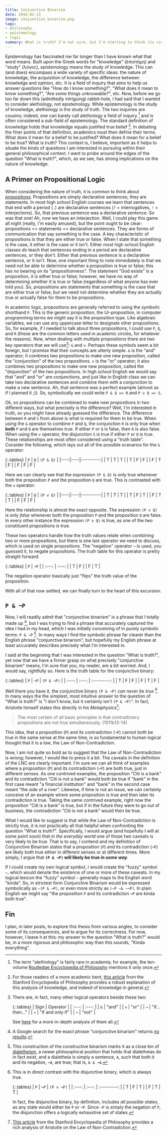 ```yaml
---
title: Conjunctive Binarism
date: 2016-02-21
image: conjunctive_binarism.png
tags:
- philosophy
- epistemology
- logic
summary: What is truth? I'm not sure, but I'm starting to think its <code>~(P & ¬P)</code>. This post introduces what those symbols mean and how they represent my growing idea of Conjunctive Binarism, which is my theory of what truth is.
---
```


Epistemology has fascinated me far longer than I have known what that word means. Built upon the Greek words for "knowledge" (ἐπιστήμη) and "study" (λόγος), epistemology means the study of knowledge. This can (and does) encompass a wide variety of specific ideas: the nature of knowledge, the acquisition of knowledge, the difference between knowledge and opinion, etc. It is a field of inquiry that aims to help us answer questions like "How do I know something?", "What does it mean to know something?", "Are some things unknowable?", etc. Now, before we go too far down this (admittedly intriguing) rabbit-hole, I had said that I wanted to consider alethiology, not epistemology. While epistemology is the study of knowledge, alethiology is the study of truth. The two inquiries are cousins; indeed, one can barely call alethiology a field of inquiry [^1] and is often considered a sub-field of epistemology. The standard definition of knowledge holds that knowledge equals justified true belief [^2]. In debating the finer points of that definition, academics must then define their terms. What does it mean for a belief to be justified? What does it mean for a belief to be true? What is truth? This context is, I believe, important as it helps to situate the kinds of questions I am interested in pursuing within their general philosophical context. I want to probe around the edges of the question "What is truth?", which, as we see, has strong implications on the nature of knowledge.

## A Primer on Propositional Logic

When considering the nature of truth, it is common to think about [propositions](http://www.iep.utm.edu/prop-log/#H1). Propositions are simply declarative sentences; they are statements. In most high school English courses we learn that sentences that end with a period (`.`) are declarative sentences (`?` = interrogatives, `!` = interjections). So, that previous sentence was a declarative sentence. So was that one! Ah, now we have an interjection. Well, I could play this game all night (really, I'm easily amused), but the point ought to be clear: propositions == statements == declarative sentences. They are forms of communication that say something is the case. A key characteristic of propositions is that they are either true or false. When I state that something is the case, it either is the case or it isn't. Either most high school English classes _do_ teach that sentences ending in a period are declarative sentences, or they don't. Either that previous sentence is a declarative sentence, or it isn't. Now, one important thing to note immediately is that we need not be able to determine whether a proposition is true or false; this has no bearing on its "propositionness". The statement "God exists" is a proposition, it is either true or false; however, we have no way of determining whether it is true or false (regardless of what anyone has ever told you). So, propositions are statements that something is the case that are either true or false, but we need not determine whether they are actually true or actually false for them to be propositions.

In academic logic, propositions are generally referred to using the symbolic shorthand `P`. This is the generic proposition, the Ur-proposition, in computer programming terms we might say it is the proposition type. Like algebraic variables, we can use any uppercase letter to designate other propositions. So, for example, if I needed to talk about three propositions, I could use `P`, `Q`, and `R` (these are the common letters used in academic circles, for whatever the reasons). Now, when dealing with multiple propositions there are two key operators that we will use[^3]: `&` and `v`. Perhaps these symbols seem a bit foreign, but I promise that their concepts are utterly simple. `&` is the "and" operator; it combines two propositions to make one new proposition, called the "conjunction" of the two propositions. `v` is the "or" operator; it also combines two propositions to make one new proposition, called the "disjunction" of the two propositions. In high school English we would say that "and" and "or" are conjunctions, and just like in English class we can take two declarative sentences and combine them with a conjunction to make a new sentence. Ah, that sentence was a perfect example (almost as if I planned it ;)). So, symbolically we could write `P & Q => R` and `P v Q => S`.

Ok, so propositions can be combined to make new propositions in two different ways, but what precisely is the difference? Well, I'm interested in truth, so you might have already guessed the difference. The difference between `R` and `S` from above is what is required for them to be true. When using the `&` operator to combine `P` and `Q`, the conjunction `R` is only true when **both** `P` and `Q` are themselves true. If either `P` or `Q` is false, then `R` is also false. When using the `v` operator, the disjunction `S` is true if either `P` or `Q` is true. These relationships are most often considered using a "truth table". Consider the following, which lays out all of the possible scenarios for the `&` operator:

{:.tables}
| `P` | `Q` | `(P & Q)` |
|:---:|:---:|:---------:|
| T   | T   | T         |
| T   | F   | F         |
| F   | T   | F         |
| F   | F   | F         |

Here we can clearly see that the expression `(P & Q)` is only true whenever both the proposition `P` and the proposition `Q` are true. This is contrasted with the `v` operator:

{:.tables}
| `P` | `Q` | `(P v Q)` |
|:---:|:---:|:---------:|
| T   | T   | T         |
| T   | F   | T         |
| F   | T   | T         |
| F   | F   | F         |

Here the relationship is almost the exact opposite. The expression `(P v Q)` is only _false_ whenever both the proposition `P` and the proposition `Q` are false. In every other instance the expression `(P v Q)` is true, as one of the two constituent propositions is true.

These two operators handle how the truth values relate when combining two or more propositions, but there is one last operator we need to discuss, which is used on single propositions. The "negation" operator `¬` is used, you guessed it, to negate propositions. The truth table for this operator is pretty straight forward:

{:.tables}
| `P`   | `¬P`  |
| :---: | :---: |
| T     | F     |
| F     | T     |

The negation operator basically just "flips" the truth value of the proposition.

With all of that now settled, we can finally turn to the heart of this excursion.

## `P & ¬P`

Now, I will readily admit that "conjunctive binarism" is a phrase that I totally made up [^4], but I was trying to find a phrase that accurately captured the idea I had in my head, which I was initially conceiving of in purely symbolic terms: `P & ¬P` [^BB]. In many ways I find the symbolic phrase far clearer than the English phrase "conjunctive binarism", but hopefully my English phrase at least accurately describes precisely what I'm interested in.

I said at the beginning that I was interested in the question "What is truth?", yet now that we have a firmer grasp on what precisely "conjunctive binarism" means, I'm sure that you, my reader, are a bit worried. And, I would say, rightfully so. Here is the truth table for the conjunctive binary:

{:.tables}
| `P`   | `¬P`  | `(P & ¬P)`  |
| :---: | :---: | :---------: |
| T     | F     | F           |
| F     | T     | F           |

Well there you have it, the conjunctive binary `(P & ¬P)` _can never be true_ [^AA]. In many ways the the simplest, most intuitive answer to the question of "What is truth?" is "I don't know, but it certainly isn't `(P & ¬P)`". In fact, Aristotle himself states this directly in his _Metaphysics_[^5]:

>The most certain of all basic principles is that contradictory propositions are not true simultaneously. (1011b13-14)

This idea, that a proposition (`P`) and its contradiction (`¬P`) cannot both be true in the same sense at the same time, is so fundamental to human logical thought that it is a _law_, the Law of Non-Contradiction.

Now, I am not quite so bold as to suggest that the Law of Non-Contradiction is wrong; however, I would like to press it a bit. The caveats in the definition of the LNC are clearly important. I'm sure we can all think of examples where a proposition (`P`) and its contradiction (`¬P`) are both true, just in different senses. As one contrived examples, the proposition "Citi is a bank" and its contradiction "Citi is not a bank" would both be true if "bank" in the first case meant "a financial institution" and "bank" in the second case meant "the side of a river". Likewise, if time is not an issue, we can certainly conceive of an example where some proposition is true and then later its contradiction is true. Taking the same contrived example, right now the proposition "Citi is a bank" is true, but if in the future they were to go out of business, the contradiction "Citi is not a bank" would then be true.

What I would like to suggest is that while the Law of Non-Contradiction is strictly true, it is not practically all that helpful when confronting the question "What is truth?". Specifically, I would argue (and hopefully I will at some point soon) that _in the everyday world_ one of those two caveats is very likely to be true. That is to say, I contend and my definition of Conjunctive Binarism states that a proposition (`P`) and its contradiction (`¬P`) are likely both true either in different senses or at different times. More simply, I argue that **`(P & ¬P)` will likely be true _in some way_**.

If I could create my own logical symbol, I would create the "fuzzy" symbol `~`, which would denote the existence of one or more of these caveats. In my logical lexicon the "fuzzy" symbol `~` generally maps to the English word "kinda". So, in strictest form Conjunctive Binarism would be expressed symbolically as `~(P & ¬P)`, or even more strictly as `(~P ~& ~¬P)`. In plain English we might say "the proposition `P` and its contradiction `¬P` are kinda both true".

## Fin

I plan, in later posts, to explore this thesis from various angles, to consider some of its consequences, and to argue for its correctness. For now, however, I leave it at this: my answer to the question "What is truth?" would be, in a more rigorous and philosophic way than this sounds, "Kinda everything".

[^1]: The term "alethiology" is fairly rare in academia; for example, the ten-volume [Routledge Encyclopedia of Philosophy](https://en.wikipedia.org/wiki/Routledge_Encyclopedia_of_Philosophy) mentions it only once.
[^2]: For those readers of a more academic bent, [this article](http://plato.stanford.edu/entries/knowledge-analysis/#KnoJusTruBel) from the Stanford Encyclopedia of Philosophy provides a robust explanation of this analysis of knowledge, and indeed of knowledge in general.
[^3]:
    There are, in fact, many other logical operators beside these two:

    {:.tables}
    | Sign  | Operator         |
    | :---: | :---:            |
    | `&`   | "and"            |
    | `v`   | "or"             |
    | `→`   | "if... then..."  |
    | `↔`   | "if and only if" |
    | `¬`   | "not"            |

    See [here](http://www.iep.utm.edu/prop-log/#SH3a) for a more in-depth analysis of them all.

[^4]: A Google search for the exact phrase "conjunctive binarism" returns [no results](https://www.google.com/search?q=%22conjunctive+binarism%22).
[^5]: [This article](http://plato.stanford.edu/entries/aristotle-noncontradiction/) from the Stanford Encyclopedia of Philosophy provides a rich analysis of Aristotle on the Law of Non-Contradiction.
[^AA]:
    This is in direct contrast with the disjunctive binary, which is always true.

    {:.tables}
    | `P`   | `¬P`  | `(P v ¬P)`  |
    | :---: | :---: | :---------: |
    | T     | F     | T           |
    | F     | T     | T           |

    In fact, the disjunctive binary, by definition, includes _all possible states_, as any state would either be `P` or `¬P`. Since `¬P` is simply the negation of `P`, the disjunction offers a logically exhaustive set of states.

[^BB]: This construction of the constructive binarism marks it as a close kin of [dialetheism](http://plato.stanford.edu/entries/dialetheism/), a newer philosophical position that holds that dialetheias do in fact exist, and a dialetheia is simply a sentence, `A`, such that both it and its negation, `¬A`, are true; that is, `A & ¬A`.
